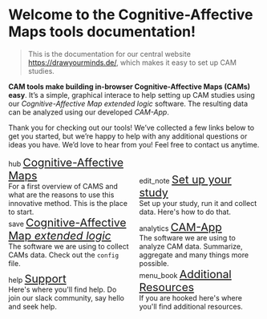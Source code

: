 Welcome to the Cognitive-Affective Maps tools documentation!
===============================================

<!-- 
[![Documentation Status](https://readthedocs.org/projects/example-mkdocs-basic/badge/?version=latest)](https://example-mkdocs-basic.readthedocs.io/en/latest/?badge=latest)
 -->

 > This is the documentation for our central website <https://drawyourminds.de/>, which makes it easy to set up CAM studies.


**CAM tools make building in-browser Cognitive-Affective Maps (CAMs) easy**. It’s a simple, graphical interace to help
setting up CAM studies using our *Cognitive-Affective Map extended logic* software. The resulting data can be analyzed
using our developed *CAM-App*.

Thank you for checking out our tools! We’ve collected a few links below to get you started, but we’re happy to help with
any additional questions or ideas you have. We’d love to hear from you! Feel free to contact us anytime.


<div style="display: inline-block; margin-right: 3%; width:48%;">
    <span class="material-icons">hub</span>
    <a href="https://camtools-documentation.readthedocs.io/en/master/Cognitive-Affective%20Maps/"
        style="font-size: 22px;">Cognitive-Affective Maps</a>
    <br>
    For a first overview of CAMS and what are the reasons to use this innovative method. This is the place to start.
</div>
<div style="display: inline-block; width:48%;">
    <span class="material-icons">edit_note</span>
    <a href="https://camtools-documentation.readthedocs.io/en/master/Set%20up%20study/" style="font-size: 22px;">Set up
        your study</a>
    <br>
    Set up your study, run it and collect data. Here's how to do that.
</div>
<br>
<div style="display: inline-block; margin-right: 3%; width:48%;">
    <span class="material-icons">save</span>
    <a href="https://camtools-documentation.readthedocs.io/en/master/Cognitive-Affective%20Map%20extended%20logic/"
        style="font-size: 22px;">Cognitive-Affective Map <i>extended logic</i>
    </a> <br>
    The software we are using to collect CAMs data. Check out the <code>config</code> file.
</div>
<div style="display: inline-block; width:48%;">
    <span class="material-icons">analytics</span>
    <a href="https://camtools-documentation.readthedocs.io/en/master/CAM-App/" style="font-size: 22px;">CAM-App</a>
    <br>
    The software we are using to analyze CAM data. Summarize, aggregate and many things more possible.
</div>
<br>
<div style="display: inline-block; margin-right: 3%; width:48%;">
    <span class="material-icons">help</span>
    <a href="https://camtools-documentation.readthedocs.io/en/master/Support/" style="font-size: 22px;">Support</a>
    <br>
    Here's where you'll find help. Do join our slack community, say hello and seek help.
</div>
<div style="display: inline-block; width:48%;">
    <span class="material-icons">menu_book</span>
    <a href="https://camtools-documentation.readthedocs.io/en/master/Additional%20Resources/" style="font-size: 22px;">Additional Resources</a>
    <br>
   If you are hooked here's where you'll find additional resources.
</div>
